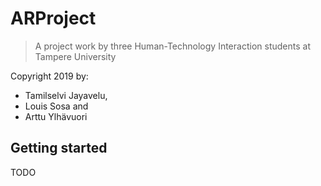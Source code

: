 # ARProject

> A project work by three Human-Technology Interaction students at Tampere University

Copyright 2019 by:

- Tamilselvi Jayavelu,
- Louis Sosa and
- Arttu Ylhävuori

## Getting started

TODO

